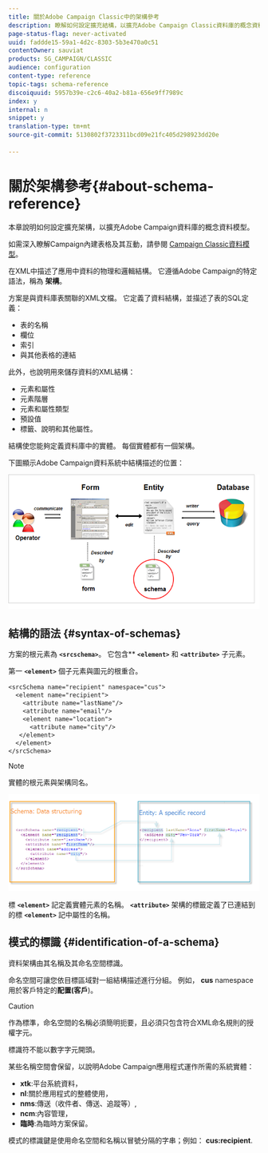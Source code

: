```yaml
---
title: 關於Adobe Campaign Classic中的架構參考
description: 瞭解如何設定擴充結構，以擴充Adobe Campaign Classic資料庫的概念資料模型。
page-status-flag: never-activated
uuid: faddde15-59a1-4d2c-8303-5b3e470a0c51
contentOwner: sauviat
products: SG_CAMPAIGN/CLASSIC
audience: configuration
content-type: reference
topic-tags: schema-reference
discoiquuid: 5957b39e-c2c6-40a2-b81a-656e9ff7989c
index: y
internal: n
snippet: y
translation-type: tm+mt
source-git-commit: 5130802f3723311bcd09e21fc405d298923dd20e

---
```



# 關於架構參考{#about-schema-reference}

本章說明如何設定擴充架構，以擴充Adobe Campaign資料庫的概念資料模型。

如需深入瞭解Campaign內建表格及其互動，請參閱 [Campaign Classic資料模型](https://helpx.adobe.com/campaign/kb/acc-datamodel.html)。

在XML中描述了應用中資料的物理和邏輯結構。 它遵循Adobe Campaign的特定語法，稱為 **架構**。

方案是與資料庫表關聯的XML文檔。 它定義了資料結構，並描述了表的SQL定義：

* 表的名稱
* 欄位
* 索引
* 與其他表格的連結

此外，也說明用來儲存資料的XML結構：

* 元素和屬性
* 元素階層
* 元素和屬性類型
* 預設值
* 標籤、說明和其他屬性。

結構使您能夠定義資料庫中的實體。 每個實體都有一個架構。

下圖顯示Adobe Campaign資料系統中結構描述的位置：

![](assets/reference_schema_intro.png)

## 結構的語法 {#syntax-of-schemas}

方案的根元素為 **`<srcschema>`**。 它包含** **`<element>`** 和 **`<attribute>`** 子元素。

第一 **`<element>`** 個子元素與圖元的根重合。

```
<srcSchema name="recipient" namespace="cus">
  <element name="recipient">  
    <attribute name="lastName"/>
    <attribute name="email"/>
    <element name="location">
      <attribute name="city"/>
   </element>
  </element>
</srcSchema>
```

>[!NOTE]
>
>實體的根元素與架構同名。

![](assets/s_ncs_configuration_schema_and_entity.png)

標 **`<element>`** 記定義實體元素的名稱。 **`<attribute>`** 架構的標籤定義了已連結到的標 **`<element>`** 記中屬性的名稱。

## 模式的標識 {#identification-of-a-schema}

資料架構由其名稱及其命名空間標識。

命名空間可讓您依目標區域對一組結構描述進行分組。 例如， **cus** namespace用於客戶特定的&#x200B;**配置(客戶**)。

>[!CAUTION]
>
>作為標準，命名空間的名稱必須簡明扼要，且必須只包含符合XML命名規則的授權字元。
>
>標識符不能以數字字元開頭。

某些名稱空間會保留，以說明Adobe Campaign應用程式運作所需的系統實體：

* **xtk**:平台系統資料，
* **nl**:關於應用程式的整體使用，
* **nms**:傳送（收件者、傳送、追蹤等）,
* **ncm**:內容管理，
* **臨時**:為臨時方案保留。

模式的標識鍵是使用命名空間和名稱以冒號分隔的字串；例如： **cus:recipient**.
